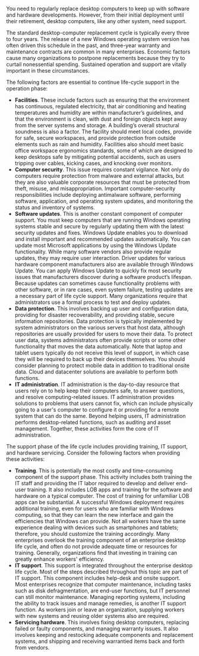 You need to regularly replace desktop computers to keep up with software and hardware developments. However, from their initial deployment until their retirement, desktop computers, like any other system, need support.

The standard desktop-computer replacement cycle is typically every three to four years. The release of a new Windows operating system version has often driven this schedule in the past, and three-year warranty and maintenance contracts are common in many enterprises. Economic factors cause many organizations to postpone replacements because they try to curtail nonessential spending. Sustained operation and support are vitally important in these circumstances.

The following factors are essential to continue life-cycle support in the operation phase:

 -  **Facilities**. These include factors such as ensuring that the environment has continuous, regulated electricity, that air conditioning and heating temperatures and humidity are within manufacturer’s guidelines, and that the environment is clean, with dust and foreign objects kept away from the server systems and storage. A building’s overall structural soundness is also a factor. The facility should meet local codes, provide for safe, secure workspaces, and provide protection from outside elements such as rain and humidity. Facilities also should meet basic office workspace ergonomics standards, some of which are designed to keep desktops safe by mitigating potential accidents, such as users tripping over cables, kicking cases, and knocking over monitors.
 -  **Computer security**. This issue requires constant vigilance. Not only do computers require protection from malware and external attacks, but they are also valuable corporate resources that must be protected from theft, misuse, and misappropriation. Important computer-security responsibilities include deploying antimalware software, performing software, application, and operating system updates, and monitoring the status and inventory of systems.
 -  **Software updates**. This is another constant component of computer support. You must keep computers that are running Windows operating systems stable and secure by regularly updating them with the latest security updates and fixes. Windows Update enables you to download and install important and recommended updates automatically. You can update most Microsoft applications by using the Windows Update functionality. While many software vendors also provide regular updates, they may require user interaction. Driver updates for various hardware component manufacturers also are available through Windows Update. You can apply Windows Update to quickly fix most security issues that manufacturers discover during a software product’s lifespan. Because updates can sometimes cause functionality problems with other software, or in rare cases, even system failure, testing updates are a necessary part of life cycle support. Many organizations require that administrators use a formal process to test and deploy updates.
 -  **Data protection**. This involves backing up user and configuration data, providing for disaster recoverability, and providing stable, secure information repositories. Data protection is typically implemented by system administrators on the various servers that host data, although repositories are usually provided for users to move their data. To protect user data, systems administrators often provide scripts or some other functionality that moves the data automatically. Note that laptop and tablet users typically do not receive this level of support, in which case they will be required to back up their devices themselves. You should consider planning to protect mobile data in addition to traditional onsite data. Cloud and datacenter solutions are available to perform both functions.
 -  **IT administration**. IT administration is the day-to-day resource that users rely on to help keep their computers safe, to answer questions, and resolve computing-related issues. IT administration provides solutions to problems that users cannot fix, which can include physically going to a user's computer to configure it or providing for a remote system that can do the same. Beyond helping users, IT administration performs desktop-related functions, such as auditing and asset management. Together, these activities form the core of IT administration.

The support phase of the life cycle includes providing training, IT support, and hardware servicing. Consider the following factors when providing these activities:

 -  **Training**. This is potentially the most costly and time-consuming component of the support phase. This activity includes both training the IT staff and providing the IT labor required to develop and deliver end-user training. It also includes LOB apps and training for the software and hardware on a typical computer. The cost of training for unfamiliar LOB apps can be substantial. A successful Windows deployment requires additional training, even for users who are familiar with Windows computing, so that they can learn the new interface and gain the efficiencies that Windows can provide. Not all workers have the same experience dealing with devices such as smartphones and tablets; therefore, you should customize the training accordingly. Many enterprises overlook the training component of an enterprise desktop life cycle, and often do not provide adequate time or resources for training. Generally, organizations find that investing in training can greatly enhance workers' efficiency.
 -  **IT support**. This support is integrated throughout the enterprise desktop life cycle. Most of the steps described throughout this topic are part of IT support. This component includes help-desk and onsite support. Most enterprises recognize that computer maintenance, including tasks such as disk defragmentation, are end-user functions, but IT personnel can still monitor maintenance. Managing reporting systems, including the ability to track issues and manage remedies, is another IT support function. As workers join or leave an organization, supplying workers with new systems and reusing older systems also are required.
 -  **Servicing hardware**. This involves fixing desktop computers, replacing failed or faulty components, and managing warranty issues. It also involves keeping and restocking adequate components and replacement systems, and shipping and receiving warrantied items back and forth from vendors.
